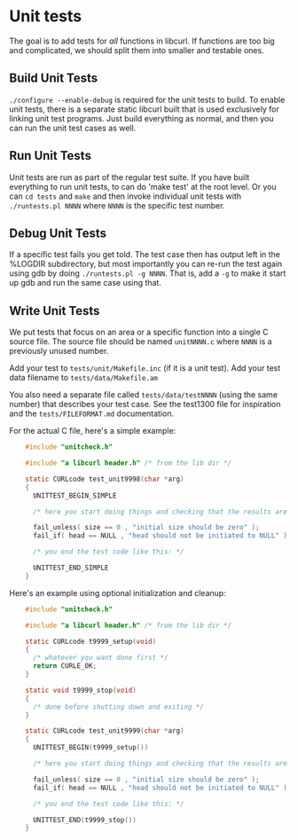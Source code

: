 <!--
Copyright (C) Daniel Stenberg, <daniel@haxx.se>, et al.

SPDX-License-Identifier: curl
-->

# Unit tests

The goal is to add tests for *all* functions in libcurl. If functions are too
big and complicated, we should split them into smaller and testable ones.

## Build Unit Tests

`./configure --enable-debug` is required for the unit tests to build. To
enable unit tests, there is a separate static libcurl built that is used
exclusively for linking unit test programs. Just build everything as normal,
and then you can run the unit test cases as well.

## Run Unit Tests

Unit tests are run as part of the regular test suite. If you have built
everything to run unit tests, to can do 'make test' at the root level. Or you
can `cd tests` and `make` and then invoke individual unit tests with
`./runtests.pl NNNN` where `NNNN` is the specific test number.

## Debug Unit Tests

If a specific test fails you get told. The test case then has output left in
the %LOGDIR subdirectory, but most importantly you can re-run the test again
using gdb by doing `./runtests.pl -g NNNN`. That is, add a `-g` to make it
start up gdb and run the same case using that.

## Write Unit Tests

We put tests that focus on an area or a specific function into a single C
source file. The source file should be named `unitNNNN.c` where `NNNN` is a
previously unused number.

Add your test to `tests/unit/Makefile.inc` (if it is a unit test). Add your
test data filename to `tests/data/Makefile.am`

You also need a separate file called `tests/data/testNNNN` (using the same
number) that describes your test case. See the test1300 file for inspiration
and the `tests/FILEFORMAT.md` documentation.

For the actual C file, here's a simple example:
~~~c
    #include "unitcheck.h"

    #include "a libcurl header.h" /* from the lib dir */

    static CURLcode test_unit9998(char *arg)
    {
      UNITTEST_BEGIN_SIMPLE

      /* here you start doing things and checking that the results are good */

      fail_unless( size == 0 , "initial size should be zero" );
      fail_if( head == NULL , "head should not be initiated to NULL" );

      /* you end the test code like this: */

      UNITTEST_END_SIMPLE
    }
~~~

Here's an example using optional initialization and cleanup:
~~~c
    #include "unitcheck.h"

    #include "a libcurl header.h" /* from the lib dir */

    static CURLcode t9999_setup(void)
    {
      /* whatever you want done first */
      return CURLE_OK;
    }

    static void t9999_stop(void)
    {
      /* done before shutting down and exiting */
    }

    static CURLcode test_unit9999(char *arg)
    {
      UNITTEST_BEGIN(t9999_setup())

      /* here you start doing things and checking that the results are good */

      fail_unless( size == 0 , "initial size should be zero" );
      fail_if( head == NULL , "head should not be initiated to NULL" );

      /* you end the test code like this: */

      UNITTEST_END(t9999_stop())
    }
~~~
